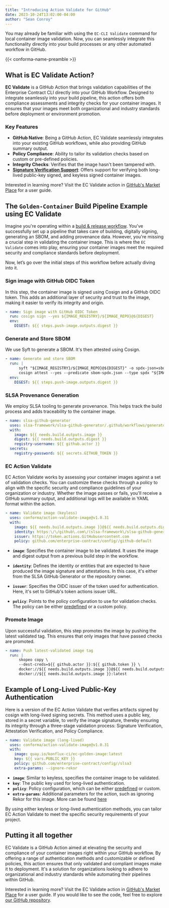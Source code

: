 ```yaml
---
title: "Introducing Action Validate for GitHub"
date: 2023-10-24T13:02:00-04:00
author: "Sean Conroy"
---
```


You may already be familiar
with using the `EC-CLI Validate` command for local container image validation.
Now, you can seamlessly integrate this functionality directly into your build
processes or any other automated workflow in GitHub.

<!--more-->

{{< conforma-name-preamble >}}

## What is EC Validate Action?

**EC Validate** is a GitHub Action that brings validation capabilities of the Enterprise Contract CLI directly into your GitHub Workflow. Designed to integrate seamlessly into your build pipeline, this action offers both compliance assessments and integrity checks for your container images. It ensures that your images meet both organizational and industry standards before deployment or environment promotion.

### Key Features

- **GitHub Native**: Being a GitHub Action, EC Validate seamlessly integrates into your existing GitHub workflows, while also providing GitHub summary output.
- **Policy Compliance**: Ability to tailor its validation checks based on custom or pre-defined policies.
- **Integrity Checks**: Verifies that the image hasn't been tampered with.
- **[Signature Verification Support](https://conforma.dev/docs/ec-cli/signing.html)**: Offers support for verifying both long-lived public-key signed, and keyless signed container images.

Interested in learning more? Visit the EC Validate action in [GitHub's Market Place](https://github.com/marketplace/actions/ec-validate) for a user guide.

## The `Golden-Container` Build Pipeline Example using EC Validate
Imagine you're operating within a [build & release workflow](https://GitHub.com/enterprise-contract/golden-container/blob/main/.github/workflows/release.yaml). You've successfully set up a pipeline that takes care of building, digitally signing, generating an SBOM, and adding provenance data. However, you're missing a crucial step in validating the container image. This is where the `EC Validate` comes into play, ensuring your container images meet the required security and compliance standards before deployment.

Now, let’s go over the initial steps of this workflow before actually diving into it.

### Sign image with GitHub OIDC Token
In this step, the container image is signed using Cosign and a GitHub OIDC token. This adds an additional layer of security and trust to the image, making it easier to verify its integrity and origin.

```yaml
- name: Sign image with GitHub OIDC Token
  run: cosign sign --yes ${IMAGE_REGISTRY}/${IMAGE_REPO}@${DIGEST}
  env:
    DIGEST: ${{ steps.push-image.outputs.digest }}
```

### Generate and Store SBOM

We use Syft to generate a SBOM. It's then attested using Cosign.

```yaml
- name: Generate and store SBOM
  run: |
      syft "${IMAGE_REGISTRY}/${IMAGE_REPO}@${DIGEST}" -o spdx-json=sbom-spdx.json
      cosign attest --yes --predicate sbom-spdx.json --type spdx "${IMAGE_REGISTRY}/${IMAGE_REPO}@${DIGEST}"
  env:
    DIGEST: ${{ steps.push-image.outputs.digest }}
```

### SLSA Provenance Generation
We employ SLSA tooling to generate provenance. This helps track the build process and adds traceability to the container image.
```yaml
- name: slsa-github-generator
  uses: slsa-framework/slsa-github-generator/.github/workflows/generator_container_slsa3.yml@v1.9.0
  with:
    image: ${{ needs.build.outputs.image }}
    digest: ${{ needs.build.outputs.digest }}
    registry-username: ${{ github.actor }}
  secrets:
    registry-password: ${{ secrets.GITHUB_TOKEN }}
```

### EC Action Validate
EC Action Validate works by assessing your container images against a set of validation checks. You can customize these checks through a policy to align with the specific security and compliance guidelines of your organization or industry. Whether the image passes or fails, you'll receive a GitHub summary output, and additional logs will be available in YAML format within the action.
```yaml
- name: Validate image (keyless)
  uses: conforma/action-validate-image@v1.0.31
  with:
    image: ${{ needs.build.outputs.image }}@${{ needs.build.outputs.digest }}
    identity: https:\/\/github\.com\/(slsa-framework\/slsa-github-generator|${{ github.repository_owner }}\/${{ github.event.repository.name }})\/
    issuer: https://token.actions.GitHubusercontent.com
    policy: github.com/enterprise-contract/config//github-default
```
- **`image`**: Specifies the container image to be validated. It uses the image and digest output from a previous build step in the workflow.

- **`identity`**: Defines the identity or entities that are expected to have produced the image signature and attestations. In this case, it's either from the SLSA GitHub Generator or the repository owner.

- **`issuer`**: Specifies the OIDC issuer of the token used for authentication. Here, it's set to GitHub's token actions issuer URL.

- **`policy`**: Points to the policy configuration to use for validation checks. The policy can be either [predefined](https://github.com/enterprise-contract/config) or a custom policy.


### Promote Image
Upon successful validation, this step promotes the image by pushing the latest validated tag. This ensures that only images that have passed checks are promoted.
```yaml
- name: Push latest-validated image tag
  run: |
      skopeo copy \
      --dest-creds=${{ github.actor }}:${{ github.token }} \
      docker://${{ needs.build.outputs.image }}@${{ needs.build.outputs.digest } \
      docker://${{ needs.build.outputs.image }}:latest
```

## Example of Long-Lived Public-Key Authentication
Here is a version of the EC Action Validate that verifies artifacts signed by cosign with long-lived signing secrets. This method uses a public key, stored in a secret variable, to verify the image signature, thereby ensuring its integrity through a three-stage validation process: Signature Verification, Attestation Verification, and Policy Compliance.
```yaml
- name: Validate image (long-lived)
  uses: conforma/action-validate-image@v1.0.31
  with:
    image: quay.io/konflux-ci/ec-golden-image:latest
    key: ${{ vars.PUBLIC_KEY }}
    policy: github.com/enterprise-contract/config//slsa3
    extra-params: --ignore-rekor
```

- **`image`**: Similar to keyless, specifies the container image to be validated.
- **`key`**: The public key used for long-lived authentication.
- **`policy`**: Policy configuration, which can be either [predefined](https://github.com/enterprise-contract/config) or custom.
- **`extra-params`**: Additional parameters for the action, such as ignoring Rekor for this image. More can be found [here](https://conforma.dev/docs/ec-cli/ec_validate_image.html#_options)

By using either keyless or long-lived authentication methods, you can tailor EC Action Validate to meet the specific security requirements of your project.

## Putting it all together

EC Validate is a GitHub Action aimed at elevating the security and compliance of your container images right within your GitHub workflow. By offering a range of authentication methods and customizable or defined policies, this action ensures that only validated and compliant images make it to deployment. It's a solution for organizations looking to adhere to organizational and industry standards while automating their pipelines within GitHub.

Interested in learning more? Visit the EC Validate action in [GitHub's Market Place](https://github.com/marketplace/actions/ec-validate) for a user guide. If you would like to see the code, feel free to explore [our GitHub repository](https://github.com/conforma/action-validate-image).